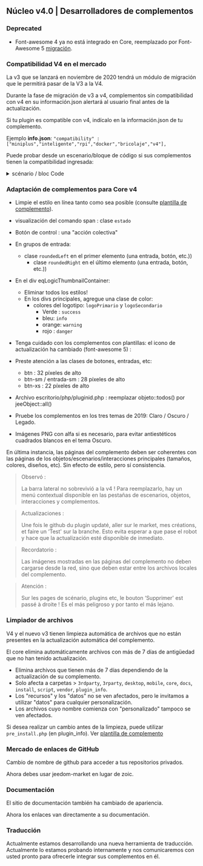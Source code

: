 ## Núcleo v4.0 | Desarrolladores de complementos

### Deprecated

- Font-awesome 4 ya no está integrado en Core, reemplazado por Font-Awesome 5 [migración](https://fontawesome.com/how-to-use/on-the-web/setup/upgrading-from-version-4#name-changes).

### Compatibilidad V4 en el mercado

La v3 que se lanzará en noviembre de 2020 tendrá un módulo de migración que le permitirá pasar de la V3 a la V4.

Durante la fase de migración de v3 a v4, complementos sin compatibilidad con v4 en su información.json alertará al usuario final antes de la actualización.


Si tu plugin es compatible con v4, indícalo en la información.json de tu complemento.

Ejemplo **info.json**: `"compatibility" : ["miniplus","inteligente","rpi","docker","bricolaje","v4"],`

Puede probar desde un escenario/bloque de código si sus complementos tienen la compatibilidad ingresada:

<details>

  <summary markdown="span">scénario / bloc Code</summary>

  ~~~ php
  {% raw %}
  //Autor de los complementos a verificar (distingue entre mayúsculas y minúsculas))
  $author = 'Jeedom SAS';

  $plugins = repo_market::byFilter(['author' => $author]);
  $pluginsArray = utils::o2a($plugins);
  $countPlugins = 0;
  $countIncompatibles = 0;
  foreach ($pluginsArray como $plugin) {
    if ($plugin['autor'] == $autor) {
      $countPlugins++;
    si ($plugin['hardwareCompatibility']['v4'] != '1') {
        $countIncompatibles++;
      $scenario->setLog('Plugin ' . $plugin['name'] . ' does not have v4 compatibility tag.');
    }
    }
  }
  si ($countPlugins > 0) {
    si ($countIncompatibles > 0) {
      $scenario->setLog($author . ' : ' . $countIncompatibles . ' potentially incompatible Jeedom V4 plugin on ' . $countPlugins . ' checked');
    } demás {
      $scenario->setLog('All ' . $countPlugins . ' plugin developed by ' . $author . ' are Jeedom V4 compatible. Congratulations!');
    }
  } demás {
    $scenario->setLog('No plugin found for ' . $author);
  }
  {% endraw %}
  ~~~

</details>

### Adaptación de complementos para Core v4

- Limpie el estilo en línea tanto como sea posible (consulte [plantilla de complemento](https://github.com/jeedom/plugin-template/blob/master/desktop/php/template.php)).
- visualización del comando span : clase `estado`
- Botón de control : una "acción colectiva"
- En grupos de entrada:
  - clase `roundedLeft` en el primer elemento (una entrada, botón, etc.))
    - clase `roundedRight` en el último elemento (una entrada, botón, etc.))
- En el div eqLogicThumbnailContainer:
    - Eliminar todos los estilos!
    - En los divs principales, agregue una clase de color:
      - colores del logotipo: `logoPrimario` y `logoSecondario`
        - Verde : `success`
        - bleu: `info`
        - orange: `warning`
        - rojo : `danger`
- Tenga cuidado con los complementos con plantillas: el icono de actualización ha cambiado (font-awesome 5) :
- Preste atención a las clases de botones, entradas, etc:
    - btn : 32 píxeles de alto
    - btn-sm / entrada-sm : 28 píxeles de alto
    - btn-xs : 22 píxeles de alto
- Archivo escritorio/php/pluginid.php : reemplazar objeto::todos() por jeeObject::all()

- Pruebe los complementos en los tres temas de 2019: Claro / Oscuro / Legado.

- Imágenes PNG con alfa si es necesario, para evitar antiestéticos cuadrados blancos en el tema Oscuro.

En última instancia, las páginas del complemento deben ser coherentes con las páginas de los objetos/escenarios/interacciones principales (tamaños, colores, diseños, etc). Sin efecto de estilo, pero sí consistencia.

> Observó :
>
> La barra lateral no sobrevivió a la v4 ! Para reemplazarlo, hay un menú contextual disponible en las pestañas de escenarios, objetos, interacciones y complementos.

> Actualizaciones :
>
> Une fois le github du plugin updaté, aller sur le market, mes créations, et faire un ‘Test' sur la branche. Esto evita esperar a que pase el robot y hace que la actualización esté disponible de inmediato.

> Recordatorio :
>
> Las imágenes mostradas en las páginas del complemento no deben cargarse desde la red, sino que deben estar entre los archivos locales del complemento.

> Atención :
>
> Sur les pages de scénario, plugins etc, le bouton ‘Supprimer' est passé à droite ! Es el más peligroso y por tanto el más lejano.


### Limpiador de archivos

V4 y el nuevo v3 tienen limpieza automática de archivos que no están presentes en la actualización automática del complemento.

El core elimina automáticamente archivos con más de 7 días de antigüedad que no han tenido actualización.

- Elimina archivos que tienen más de 7 días dependiendo de la actualización de su complemento.
- Solo afecta a carpetas > `3rdparty`, `3rparty`, `desktop`, `mobile`, `core`, `docs`, `install`, `script`, `vendor`, `plugin_info`.
- Los "recursos" y los "datos" no se ven afectados, pero le invitamos a utilizar "datos" para cualquier personalización.
- Los archivos cuyo nombre comienza con "personalizado" tampoco se ven afectados.

Si desea realizar un cambio antes de la limpieza, puede utilizar `pre_install.php` (en plugin_info).
Ver [plantilla de complemento](https://github.com/jeedom/plugin-template/blob/master/plugin_info/pre_install.php)

### Mercado de enlaces de GitHub

Cambio de nombre de github para acceder a tus repositorios privados.

Ahora debes usar jeedom-market en lugar de zoic.

### Documentación

El sitio de documentación también ha cambiado de apariencia.

Ahora los enlaces van directamente a su documentación.

### Traducción

Actualmente estamos desarrollando una nueva herramienta de traducción. Actualmente lo estamos probando internamente y nos comunicaremos con usted pronto para ofrecerle integrar sus complementos en él.
